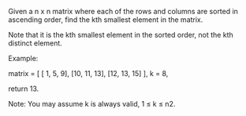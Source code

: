 Given a n x n matrix where each of the rows and columns are sorted in ascending order, find the kth smallest element in the matrix.


Note that it is the kth smallest element in the sorted order, not the kth distinct element.


Example:

matrix = [
   [ 1,  5,  9],
   [10, 11, 13],
   [12, 13, 15]
],
k = 8,

return 13.



Note: 
You may assume k is always valid, 1 &le; k &le; n2.